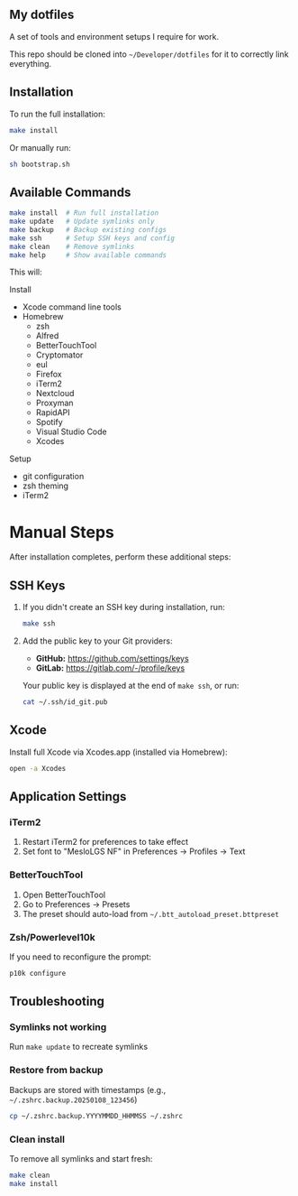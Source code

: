 ## My dotfiles

A set of tools and environment setups I require for work.

This repo should be cloned into `~/Developer/dotfiles` for it to correctly link everything.

## Installation

To run the full installation:

```bash
make install
```

Or manually run:

```bash
sh bootstrap.sh
```

## Available Commands

```bash
make install  # Run full installation
make update   # Update symlinks only
make backup   # Backup existing configs
make ssh      # Setup SSH keys and config
make clean    # Remove symlinks
make help     # Show available commands
```

This will:

Install
* Xcode command line tools
* Homebrew
  * zsh
  * Alfred
  * BetterTouchTool
  * Cryptomator
  * eul
  * Firefox
  * iTerm2
  * Nextcloud
  * Proxyman
  * RapidAPI
  * Spotify
  * Visual Studio Code
  * Xcodes

Setup
* git configuration
* zsh theming
* iTerm2

# Manual Steps

After installation completes, perform these additional steps:

## SSH Keys

1. If you didn't create an SSH key during installation, run:
   ```bash
   make ssh
   ```

2. Add the public key to your Git providers:
   - **GitHub:** https://github.com/settings/keys
   - **GitLab:** https://gitlab.com/-/profile/keys

   Your public key is displayed at the end of `make ssh`, or run:
   ```bash
   cat ~/.ssh/id_git.pub
   ```

## Xcode

Install full Xcode via Xcodes.app (installed via Homebrew):
```bash
open -a Xcodes
```

## Application Settings

### iTerm2
1. Restart iTerm2 for preferences to take effect
2. Set font to "MesloLGS NF" in Preferences → Profiles → Text

### BetterTouchTool
1. Open BetterTouchTool
2. Go to Preferences → Presets
3. The preset should auto-load from `~/.btt_autoload_preset.bttpreset`

### Zsh/Powerlevel10k
If you need to reconfigure the prompt:
```bash
p10k configure
```

## Troubleshooting

### Symlinks not working
Run `make update` to recreate symlinks

### Restore from backup
Backups are stored with timestamps (e.g., `~/.zshrc.backup.20250108_123456`)
```bash
cp ~/.zshrc.backup.YYYYMMDD_HHMMSS ~/.zshrc
```

### Clean install
To remove all symlinks and start fresh:
```bash
make clean
make install
```
